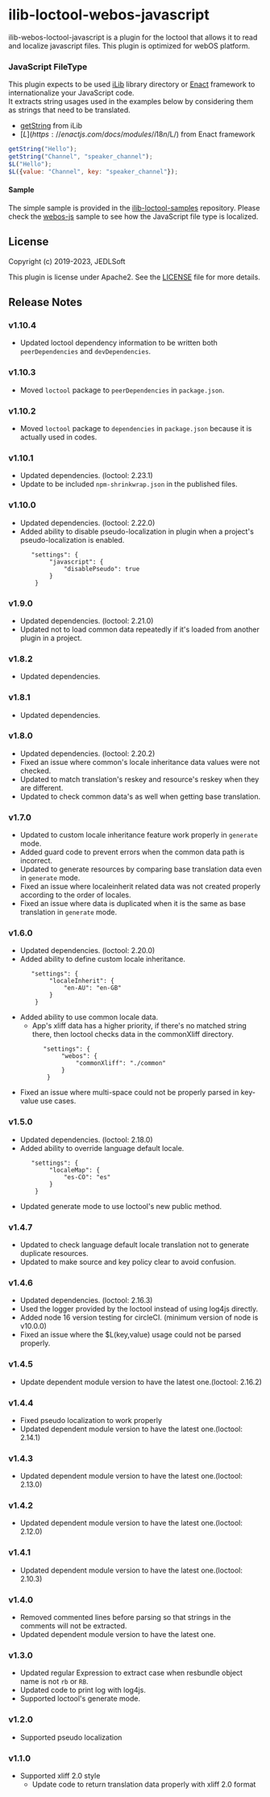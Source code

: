 # ilib-loctool-webos-javascript

ilib-webos-loctool-javascript is a plugin for the loctool that
allows it to read and localize javascript files. This plugin is optimized for webOS platform.

### JavaScript FileType
This plugin expects to be used [iLib](https://github.com/iLib-js/iLib) library directory or [Enact](https://enactjs.com/) framework to internationalize your JavaScript code.   
It extracts string usages used in the examples below by considering them as strings that need to be translated.
* [getString](https://ilib-js.github.io/iLib/docs/api/jsdoc/ResBundle.html#getString) from iLib
* [$L](https://enactjs.com/docs/modules/i18n/$L/) from Enact framework
```javascript
getString("Hello");
getString("Channel", "speaker_channel");
$L("Hello");
$L({value: "Channel", key: "speaker_channel"});
```

#### Sample
The simple sample is provided in the [ilib-loctool-samples](https://github.com/iLib-js/ilib-loctool-samples) repository.
Please check the [webos-js](https://github.com/iLib-js/ilib-loctool-samples/tree/main/webos-js) sample to see how the JavaScript file type is localized.

## License

Copyright (c) 2019-2023, JEDLSoft

This plugin is license under Apache2. See the [LICENSE](./LICENSE)
file for more details.

## Release Notes
### v1.10.4
* Updated loctool dependency information to be written both `peerDependencies` and `devDependencies`.

### v1.10.3
* Moved `loctool` package to `peerDependencies` in `package.json`.

### v1.10.2
* Moved `loctool` package to `dependencies` in `package.json` because it is actually used in codes.

### v1.10.1
* Updated dependencies. (loctool: 2.23.1)
* Update to be included `npm-shrinkwrap.json` in the published files.

### v1.10.0
* Updated dependencies. (loctool: 2.22.0)
* Added ability to disable pseudo-localization in plugin when a project's pseudo-localization is enabled.
    ~~~~
       "settings": {
            "javascript": {
                "disablePseudo": true
            }
        }
    ~~~~

### v1.9.0
* Updated dependencies. (loctool: 2.21.0)
* Updated not to load common data repeatedly if it's loaded from another plugin in a project.

### v1.8.2
* Updated dependencies.

### v1.8.1
* Updated dependencies.

### v1.8.0
* Updated dependencies. (loctool: 2.20.2)
* Fixed an issue where common's locale inheritance data values were not checked.
* Updated to match translation's reskey and resource's reskey when they are different.
* Updated to check common data's as well when getting base translation.

### v1.7.0
* Updated to custom locale inheritance feature work properly in `generate` mode.
* Added guard code to prevent errors when the common data path is incorrect.
* Updated to generate resources by comparing base translation data even in `generate` mode.
* Fixed an issue where localeinherit related data was not created properly according to the order of locales.
* Fixed an issue where data is duplicated when it is the same as base translation in `generate` mode.

### v1.6.0
* Updated dependencies. (loctool: 2.20.0)
* Added ability to define custom locale inheritance.
    ~~~~
       "settings": {
            "localeInherit": {
                "en-AU": "en-GB"
            }
        }
    ~~~~
* Added ability to use common locale data.
  * App's xliff data has a higher priority, if there's no matched string there, then loctool checks data in the commonXliff directory.
    ~~~~
       "settings": {
            "webos": {
                "commonXliff": "./common"
            }
        }
    ~~~~
* Fixed an issue where multi-space could not be properly parsed in key-value use cases.

### v1.5.0
* Updated dependencies. (loctool: 2.18.0)
* Added ability to override language default locale.
    ~~~~
       "settings": {
            "localeMap": {
                "es-CO": "es"
            }
        }
    ~~~~
* Updated generate mode to use loctool's new public method.

### v1.4.7
* Updated to check language default locale translation not to generate duplicate resources.
* Updated to make source and key policy clear to avoid confusion.

### v1.4.6
* Updated dependencies. (loctool: 2.16.3)
* Used the logger provided by the loctool instead of using log4js directly.
* Added node 16 version testing for circleCI. (minimum version of node is v10.0.0)
* Fixed an issue where the $L(key,value) usage could not be parsed properly.

### v1.4.5
* Update dependent module version to have the latest one.(loctool: 2.16.2)

### v1.4.4
* Fixed pseudo localization to work properly
* Updated dependent module version to have the latest one.(loctool: 2.14.1)

### v1.4.3
* Updated dependent module version to have the latest one.(loctool: 2.13.0)

### v1.4.2
* Updated dependent module version to have the latest one.(loctool: 2.12.0)

### v1.4.1
* Updated dependent module version to have the latest one.(loctool: 2.10.3)

### v1.4.0
* Removed commented lines before parsing so that strings in the comments will not be extracted.
* Updated dependent module version to have the latest one.

### v1.3.0
* Updated regular Expression to extract case when resbundle object name is not `rb` or `RB`.
* Updated code to print log with log4js.
* Supported loctool's generate mode.

### v1.2.0
* Supported pseudo localization

### v1.1.0
* Supported xliff 2.0 style
   * Update code to return translation data properly with xliff 2.0 format